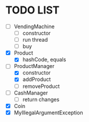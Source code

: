 # TODO LIST   
   
- [ ] VendingMachine   
    - [ ] constructor
    - [ ] run thread   
    - [ ] buy   
  
- [x] Product   
  - [x] hashCode, equals
  
- [ ] ProductManager   
    - [x] constructor   
    - [x] addProduct
    - [ ] removeProduct
- [ ] CashManager   
    - [ ] return changes
- [x] Coin   
- [x] MyIllegalArgumentException